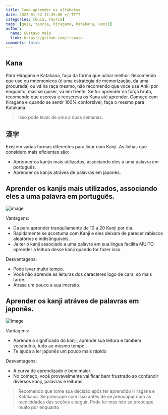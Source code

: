 ```yaml
---
title: Como aprender os alfabetos
date: 2022-01-22 17:39:00 +/-TTTT
categories: [Guia, Teoria]
tags: [guia, teoria, hiragana, katakana, kanji]
author:
  name: Gustavo Maia
  link: https://github.com/itsmaia
comments: false
---
```


## Kana

Para Hiragana e Katakana, faça da forma que achar melhor. Recomendo que use ou mnemonicos (é uma estratégia de memorização, da uma procurada) ou vá na raça mesmo, não recomendo que voce use Anki por enquanto, mas se quiser, vá em frente. Se for aprender na força bruta, recomendo que escreva e reescreva os Kana até aprender. Começe com hiragana e quando se sentir 100% confortável, faça o mesmo para Katakana.

>Isso pode levar de uma a duas semanas.

## 漢字

Existem várias formas diferentes para lidar com Kanji. As linhas que considero mais eficientes são:

* Aprender os kanjis mais utilizados, associando eles a uma palavra em português.
* Aprender os kanjis atráves de palavras em japonês.

## Aprender os kanjis mais utilizados, associando eles a uma palavra em português.

![image](https://user-images.githubusercontent.com/19489884/150615239-478c60df-d643-4e96-bad8-a3439d9d582c.png)

Vantagens:

* Da para aprender tranquilamente de 10 a 20 Kanji por dia.
* Rapidamente se acostuma com Kanji e eles deixam de parecer rabiscos aleatórios e indistinguíveis.
* Ja ter o kanji associado a uma palavra em sua lingua facilita MUITO aprender a leitura desse kanji quando for fazer isso.

Desvantagens:

* Pode levar muito tempo.
* Você não aprende as leituras dos caracteres logo de cara, só mais tarde.
* Atrasa um pouco a sua imersão.

## Aprender os kanji atráves de palavras em japonês.

![image](https://user-images.githubusercontent.com/19489884/150615720-1fcc1fc9-2792-40d0-8a40-c055b68c2987.png)

Vantagens:

* Aprende o significado do kanji, aprende sua leitura e tambem vocabulrio, tudo ao mesmo tempo.
* Te ajuda a ler japonês um pouco mais rápido

Desvantagens:

* A curva de aprendizado é bem maior.
* No começo, você provavelmente vai ficar bem frustrado ao confundir diversos kanji, palavras e leituras.

>Recomendo que tome sua decisão após ter aprendido Hiragana e Katakana.
>Se preocupe com isso antes de se preocupar com as tecnicidades das seções a seguir. Pode ler mas não se preocupe muito por enquanto
